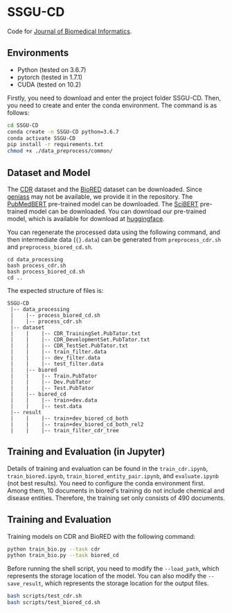 # SSGU-CD

Code for [Journal of Biomedical Informatics](https://www.sciencedirect.com/science/article/pii/S1532046424001370).

## Environments

* Python (tested on 3.6.7)
* pytorch (tested in 1.7.1)
* CUDA (tested on 10.2)

Firstly, you need to download and enter the project folder SSGU-CD. Then, you need to create and enter the conda environment. The command is as follows:

```bash
cd SSGU-CD
conda create -n SSGU-CD python=3.6.7
conda activate SSGU-CD
pip install -r requirements.txt
chmod +x ./data_preprocess/common/
```

## Dataset and Model

The [CDR](https://pubmed.ncbi.nlm.nih.gov/26994911/) dataset and the [BioRED](https://ftp.ncbi.nlm.nih.gov/pub/lu/BioRED/) dataset can be downloaded.
Since [geniass](http://www.nactem.ac.uk/y-matsu/geniass/geniass-1.00.tar.gz) may not be available, we provide it in the repository.
The [PubMedBERT](https://huggingface.co/microsoft/BiomedNLP-PubMedBERT-base-uncased-abstract) pre-trained model can be downloaded.
The [SciBERT](https://huggingface.co/allenai/scibert_scivocab_cased) pre-trained model can be downloaded.
You can download our pre-trained model, which is available for download at [huggingface](https://huggingface.co/NNroc/SSGU-CD/tree/main).

You can regenerate the processed data using the following command, and then intermediate data (`{}.data`) can be generated from `preprocess_cdr.sh` and `preprocess_biored_cd.sh`.

```shell
cd data_processing
bash process_cdr.sh
bash process_biored_cd.sh
cd ..
```

The expected structure of files is:

```
SSGU-CD
 |-- data_processing
 |    |-- process_biored_cd.sh
 |    |-- process_cdr.sh
 |-- dataset
 |    |    |-- CDR_TrainingSet.PubTator.txt
 |    |    |-- CDR_DevelopmentSet.PubTator.txt
 |    |    |-- CDR_TestSet.PubTator.txt
 |    |    |-- train_filter.data
 |    |    |-- dev_filter.data
 |    |    |-- test_filter.data
 |    |-- biored
 |    |    |-- Train.PubTator
 |    |    |-- Dev.PubTator
 |    |    |-- Test.PubTator
 |    |-- biored_cd
 |    |    |-- train+dev.data
 |    |    |-- test.data
 |-- result
 |    |    |-- train+dev_biored_cd_both
 |    |    |-- train+dev_biored_cd_both_rel2
 |    |    |-- train_filter_cdr_tree
```

## Training and Evaluation (in Jupyter)

Details of training and evaluation can be found in the `train_cdr.ipynb`, `train_biored.ipynb`, `train_biored_entity_pair.ipynb`, and `evaluate.ipynb` (not best results). You need to configure the conda environment first.
Among them, 10 documents in biored's training do not include chemical and disease entities. Therefore, the training set only consists of 490 documents.

## Training and Evaluation

Training models on CDR and BioRED with the following command:

```bash
python train_bio.py --task cdr
python train_bio.py --task biored_cd
```

Before running the shell script, you need to modify the `--load_path`, which represents the storage location of the model. You can also modify the `--save_result`, which represents the storage location for the output files.

```bash
bash scripts/test_cdr.sh
bash scripts/test_biored_cd.sh
```
